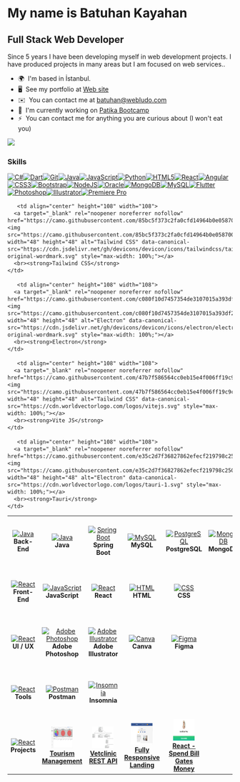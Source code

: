 [](https://user-images.githubusercontent.com/18350557/176309783-0785949b-9127-417c-8b55-ab5a4333674e.gif)My name is Batuhan Kayahan
=======================================================================================================================================

Full Stack Web Developer
------------------------

Since 5 years I have been developing myself in web development projects. I have produced projects in many areas but I am focused on web services..

* 🌍  I'm based in İstanbul.
* 🖥️  See my portfolio at [Web site](http://webludo.com)
* ✉️  You can contact me at [batuhan@webludo.com](mailto:batuhan@webludo.com)
* 🚀  I'm currently working on [Patika Bootcamp](http://patika.dev)
* ⚡  You can contact me for anything you are curious about (I  won't eat you)

<a href="https://www.x.com/batuhan_log" target="_blank" rel="noreferrer"><img
src="https://img.shields.io/twitter/follow/batuhanlog?logo=twitter&style=for-the-badge&color=0891b2&labelColor=1c1917"
/></a>

### Skills


<p align="left">
<a href="https://docs.microsoft.com/en-us/dotnet/csharp/" target="_blank" rel="noreferrer"><img src="https://raw.githubusercontent.com/danielcranney/readme-generator/main/public/icons/skills/csharp-colored.svg" width="36" height="36" alt="C#" /></a><a href="https://dart.dev/" target="_blank" rel="noreferrer"><img src="https://raw.githubusercontent.com/danielcranney/readme-generator/main/public/icons/skills/dart-colored.svg" width="36" height="36" alt="Dart" /></a><a href="https://git-scm.com/" target="_blank" rel="noreferrer"><img src="https://raw.githubusercontent.com/danielcranney/readme-generator/main/public/icons/skills/git-colored.svg" width="36" height="36" alt="Git" /></a><a href="https://www.oracle.com/java/" target="_blank" rel="noreferrer"><img src="https://raw.githubusercontent.com/danielcranney/readme-generator/main/public/icons/skills/java-colored.svg" width="36" height="36" alt="Java" /></a><a href="https://developer.mozilla.org/en-US/docs/Web/JavaScript" target="_blank" rel="noreferrer"><img src="https://raw.githubusercontent.com/danielcranney/readme-generator/main/public/icons/skills/javascript-colored.svg" width="36" height="36" alt="JavaScript" /></a><a href="https://www.python.org/" target="_blank" rel="noreferrer"><img src="https://raw.githubusercontent.com/danielcranney/readme-generator/main/public/icons/skills/python-colored.svg" width="36" height="36" alt="Python" /></a><a href="https://developer.mozilla.org/en-US/docs/Glossary/HTML5" target="_blank" rel="noreferrer"><img src="https://raw.githubusercontent.com/danielcranney/readme-generator/main/public/icons/skills/html5-colored.svg" width="36" height="36" alt="HTML5" /></a><a href="https://reactjs.org/" target="_blank" rel="noreferrer"><img src="https://raw.githubusercontent.com/danielcranney/readme-generator/main/public/icons/skills/react-colored.svg" width="36" height="36" alt="React" /></a><a href="https://angular.io/" target="_blank" rel="noreferrer"><img src="https://raw.githubusercontent.com/danielcranney/readme-generator/main/public/icons/skills/angularjs-colored.svg" width="36" height="36" alt="Angular" /></a><a href="https://www.w3.org/TR/CSS/#css" target="_blank" rel="noreferrer"><img src="https://raw.githubusercontent.com/danielcranney/readme-generator/main/public/icons/skills/css3-colored.svg" width="36" height="36" alt="CSS3" /></a><a href="https://getbootstrap.com/" target="_blank" rel="noreferrer"><img src="https://raw.githubusercontent.com/danielcranney/readme-generator/main/public/icons/skills/bootstrap-colored.svg" width="36" height="36" alt="Bootstrap" /></a><a href="https://nodejs.org/en/" target="_blank" rel="noreferrer"><img src="https://raw.githubusercontent.com/danielcranney/readme-generator/main/public/icons/skills/nodejs-colored.svg" width="36" height="36" alt="NodeJS" /></a><a href="https://www.oracle.com/uk/index.html" target="_blank" rel="noreferrer"><img src="https://raw.githubusercontent.com/danielcranney/readme-generator/main/public/icons/skills/oracle-colored.svg" width="36" height="36" alt="Oracle" /></a><a href="https://www.mongodb.com/" target="_blank" rel="noreferrer"><img src="https://raw.githubusercontent.com/danielcranney/readme-generator/main/public/icons/skills/mongodb-colored.svg" width="36" height="36" alt="MongoDB" /></a><a href="https://www.mysql.com/" target="_blank" rel="noreferrer"><img src="https://raw.githubusercontent.com/danielcranney/readme-generator/main/public/icons/skills/mysql-colored.svg" width="36" height="36" alt="MySQL" /></a><a href="https://flutter.dev/" target="_blank" rel="noreferrer"><img src="https://raw.githubusercontent.com/danielcranney/readme-generator/main/public/icons/skills/flutter-colored.svg" width="36" height="36" alt="Flutter" /></a><a href="https://www.adobe.com/uk/products/photoshop.html" target="_blank" rel="noreferrer"><img src="https://raw.githubusercontent.com/danielcranney/readme-generator/main/public/icons/skills/photoshop-colored.svg" width="36" height="36" alt="Photoshop" /></a><a href="https://www.adobe.com/uk/products/illustrator.html" target="_blank" rel="noreferrer"><img src="https://raw.githubusercontent.com/danielcranney/readme-generator/main/public/icons/skills/illustrator-colored.svg" width="36" height="36" alt="Illustrator" /></a><a href="https://www.adobe.com/uk/products/premiere.html" target="_blank" rel="noreferrer"><img src="https://raw.githubusercontent.com/danielcranney/readme-generator/main/public/icons/skills/premierepro-colored.svg" width="36" height="36" alt="Premiere Pro" /></a>
</p>


<table>
  <tbody><tr>
    <td align="center" height="108" width="108">
      <a target="_blank" rel="noopener noreferrer nofollow" href="https://camo.githubusercontent.com/d6e39d6e43cca72eeb3d5e2f475bbfcbd54ca2f0da7b39fd9aa5dbb72c7e16a6/68747470733a2f2f7374617469632e7665637465657a792e636f6d2f73797374656d2f7265736f75726365732f70726576696577732f3032302f3132312f3437342f6f726967696e616c2f6261636b656e642d69636f6e2d64657369676e2d667265652d766563746f722e6a7067"><img src="https://camo.githubusercontent.com/d6e39d6e43cca72eeb3d5e2f475bbfcbd54ca2f0da7b39fd9aa5dbb72c7e16a6/68747470733a2f2f7374617469632e7665637465657a792e636f6d2f73797374656d2f7265736f75726365732f70726576696577732f3032302f3132312f3437342f6f726967696e616c2f6261636b656e642d69636f6e2d64657369676e2d667265652d766563746f722e6a7067" width="48" height="48" alt="Java" data-canonical-src="https://static.vecteezy.com/system/resources/previews/020/121/474/original/backend-icon-design-free-vector.jpg" style="max-width: 100%;"></a>
      <br><strong>Back-End</strong>
    </td>
    <td align="center" height="108" width="108">
      <a target="_blank" rel="noopener noreferrer nofollow" href="https://camo.githubusercontent.com/7d4f73e2405350974a916ee8f1fe9372c6342c1897a68da7ad58fed1c73d2a8d/68747470733a2f2f63646e2e6a7364656c6976722e6e65742f67682f64657669636f6e732f64657669636f6e2f69636f6e732f6a6176612f6a6176612d6f726967696e616c2d776f72646d61726b2e737667"><img src="https://camo.githubusercontent.com/7d4f73e2405350974a916ee8f1fe9372c6342c1897a68da7ad58fed1c73d2a8d/68747470733a2f2f63646e2e6a7364656c6976722e6e65742f67682f64657669636f6e732f64657669636f6e2f69636f6e732f6a6176612f6a6176612d6f726967696e616c2d776f72646d61726b2e737667" width="48" height="48" alt="Java" data-canonical-src="https://cdn.jsdelivr.net/gh/devicons/devicon/icons/java/java-original-wordmark.svg" style="max-width: 100%;"></a>
      <br><strong>Java</strong>
    </td>
    <td align="center" height="108" width="108">
      <a target="_blank" rel="noopener noreferrer nofollow" href="https://camo.githubusercontent.com/a39c3862b4108d4eeff39b2b72dd313f96006f0ebde6323fecb79e977657b0d6/68747470733a2f2f63646e2e6a7364656c6976722e6e65742f67682f64657669636f6e732f64657669636f6e2f69636f6e732f737072696e672f737072696e672d6f726967696e616c2e737667"><img src="https://camo.githubusercontent.com/a39c3862b4108d4eeff39b2b72dd313f96006f0ebde6323fecb79e977657b0d6/68747470733a2f2f63646e2e6a7364656c6976722e6e65742f67682f64657669636f6e732f64657669636f6e2f69636f6e732f737072696e672f737072696e672d6f726967696e616c2e737667" width="48" height="48" alt="Spring Boot" data-canonical-src="https://cdn.jsdelivr.net/gh/devicons/devicon/icons/spring/spring-original.svg" style="max-width: 100%;"></a>
      <br><strong>Spring Boot</strong>
    </td>
    <td align="center" height="108" width="108">
      <a target="_blank" rel="noopener noreferrer nofollow" href="https://camo.githubusercontent.com/e8a5f4b9b8dd4744587a8107387603fcee2dfae96a34f75a867641bcea088113/68747470733a2f2f63646e2e6a7364656c6976722e6e65742f67682f64657669636f6e732f64657669636f6e2f69636f6e732f6d7973716c2f6d7973716c2d6f726967696e616c2d776f72646d61726b2e737667"><img src="https://camo.githubusercontent.com/e8a5f4b9b8dd4744587a8107387603fcee2dfae96a34f75a867641bcea088113/68747470733a2f2f63646e2e6a7364656c6976722e6e65742f67682f64657669636f6e732f64657669636f6e2f69636f6e732f6d7973716c2f6d7973716c2d6f726967696e616c2d776f72646d61726b2e737667" width="48" height="48" alt="MySQL" data-canonical-src="https://cdn.jsdelivr.net/gh/devicons/devicon/icons/mysql/mysql-original-wordmark.svg" style="max-width: 100%;"></a>
      <br><strong>MySQL</strong>
    </td>
    <td align="center" height="108" width="108">
      <a target="_blank" rel="noopener noreferrer nofollow" href="https://camo.githubusercontent.com/2facb89b414f4beb89250ff00956b210e030d79c1c78489e555fc2921e158b8a/68747470733a2f2f63646e2e6a7364656c6976722e6e65742f67682f64657669636f6e732f64657669636f6e2f69636f6e732f706f737467726573716c2f706f737467726573716c2d6f726967696e616c2e737667"><img src="https://camo.githubusercontent.com/2facb89b414f4beb89250ff00956b210e030d79c1c78489e555fc2921e158b8a/68747470733a2f2f63646e2e6a7364656c6976722e6e65742f67682f64657669636f6e732f64657669636f6e2f69636f6e732f706f737467726573716c2f706f737467726573716c2d6f726967696e616c2e737667" width="48" height="48" alt="PostgreSQL" data-canonical-src="https://cdn.jsdelivr.net/gh/devicons/devicon/icons/postgresql/postgresql-original.svg" style="max-width: 100%;"></a>
      <br><strong>PostgreSQL</strong>
    </td>
    <td align="center" height="108" width="108">
      <a target="_blank" rel="noopener noreferrer nofollow" href="https://camo.githubusercontent.com/756264bb9498e7617bc8a0d7d3156633bf6dfc72c27cbda03bdef07d260beb3b/68747470733a2f2f63646e2e6a7364656c6976722e6e65742f67682f64657669636f6e732f64657669636f6e2f69636f6e732f6d6f6e676f64622f6d6f6e676f64622d6f726967696e616c2d776f72646d61726b2e737667"><img src="https://camo.githubusercontent.com/756264bb9498e7617bc8a0d7d3156633bf6dfc72c27cbda03bdef07d260beb3b/68747470733a2f2f63646e2e6a7364656c6976722e6e65742f67682f64657669636f6e732f64657669636f6e2f69636f6e732f6d6f6e676f64622f6d6f6e676f64622d6f726967696e616c2d776f72646d61726b2e737667" width="48" height="48" alt="MongoDB" data-canonical-src="https://cdn.jsdelivr.net/gh/devicons/devicon/icons/mongodb/mongodb-original-wordmark.svg" style="max-width: 100%;"></a>
      <br><strong>MongoDB</strong>
    </td>
    <td align="center" height="108" width="108">
      <a target="_blank" rel="noopener noreferrer nofollow" href="https://camo.githubusercontent.com/15fb6fc78b02b700c88462610068c62a1d666ba11d01a8c4dfef797490f80ac0/68747470733a2f2f63646e2e6a7364656c6976722e6e65742f67682f64657669636f6e732f64657669636f6e2f69636f6e732f646f636b65722f646f636b65722d6f726967696e616c2d776f72646d61726b2e737667"><img src="https://camo.githubusercontent.com/15fb6fc78b02b700c88462610068c62a1d666ba11d01a8c4dfef797490f80ac0/68747470733a2f2f63646e2e6a7364656c6976722e6e65742f67682f64657669636f6e732f64657669636f6e2f69636f6e732f646f636b65722f646f636b65722d6f726967696e616c2d776f72646d61726b2e737667" width="48" height="48" alt="Docker" data-canonical-src="https://cdn.jsdelivr.net/gh/devicons/devicon/icons/docker/docker-original-wordmark.svg" style="max-width: 100%;"></a>
      <br><strong>Docker</strong>
    </td>
  </tr>
  <tr>
    <td align="center" height="108" width="108">
      <a target="_blank" rel="noopener noreferrer nofollow" href="https://camo.githubusercontent.com/e1293b64887912be3a59d1ceb37b4f5485c3d76a26c0f0f584dfab8a706ff802/68747470733a2f2f7777772e706e676974656d2e636f6d2f70696d67732f6d2f3536312d353631353131385f66726f6e742d656e642d646576656c6f706d656e742d69636f6e2d636c69706172742d706e672d646f776e6c6f61642d7472616e73706172656e742e706e67"><img src="https://camo.githubusercontent.com/e1293b64887912be3a59d1ceb37b4f5485c3d76a26c0f0f584dfab8a706ff802/68747470733a2f2f7777772e706e676974656d2e636f6d2f70696d67732f6d2f3536312d353631353131385f66726f6e742d656e642d646576656c6f706d656e742d69636f6e2d636c69706172742d706e672d646f776e6c6f61642d7472616e73706172656e742e706e67" width="48" height="48" alt="React" data-canonical-src="https://www.pngitem.com/pimgs/m/561-5615118_front-end-development-icon-clipart-png-download-transparent.png" style="max-width: 100%;"></a>
      <br><strong>Front-End</strong>
    </td>
    <td align="center" height="108" width="108">
      <a target="_blank" rel="noopener noreferrer nofollow" href="https://camo.githubusercontent.com/16bbe3c62e06c0099a8bd86816b7993b3eb49d8cd21eb74c7bff7db7dc3787b7/68747470733a2f2f63646e2e6a7364656c6976722e6e65742f67682f64657669636f6e732f64657669636f6e2f69636f6e732f6a6176617363726970742f6a6176617363726970742d6f726967696e616c2e737667"><img src="https://camo.githubusercontent.com/16bbe3c62e06c0099a8bd86816b7993b3eb49d8cd21eb74c7bff7db7dc3787b7/68747470733a2f2f63646e2e6a7364656c6976722e6e65742f67682f64657669636f6e732f64657669636f6e2f69636f6e732f6a6176617363726970742f6a6176617363726970742d6f726967696e616c2e737667" width="48" height="48" alt="JavaScript" data-canonical-src="https://cdn.jsdelivr.net/gh/devicons/devicon/icons/javascript/javascript-original.svg" style="max-width: 100%;"></a>
      <br><strong>JavaScript</strong>
    </td>
    <td align="center" height="108" width="108">
      <a target="_blank" rel="noopener noreferrer nofollow" href="https://camo.githubusercontent.com/df3d141f148b528232101bccd5197b384b7e5c4e8baf43a243065cbe5a8a8195/68747470733a2f2f63646e2e6a7364656c6976722e6e65742f67682f64657669636f6e732f64657669636f6e2f69636f6e732f72656163742f72656163742d6f726967696e616c2d776f72646d61726b2e737667"><img src="https://camo.githubusercontent.com/df3d141f148b528232101bccd5197b384b7e5c4e8baf43a243065cbe5a8a8195/68747470733a2f2f63646e2e6a7364656c6976722e6e65742f67682f64657669636f6e732f64657669636f6e2f69636f6e732f72656163742f72656163742d6f726967696e616c2d776f72646d61726b2e737667" width="48" height="48" alt="React" data-canonical-src="https://cdn.jsdelivr.net/gh/devicons/devicon/icons/react/react-original-wordmark.svg" style="max-width: 100%;"></a>
      <br><strong>React</strong>
    </td>
       <td align="center" height="108" width="108">
      <a target="_blank" rel="noopener noreferrer nofollow" href="https://camo.githubusercontent.com/7dde8da81212fbf7b9018760a7d44c9c8f7aad8f995bbfd51968165b87f913c9/68747470733a2f2f63646e2e6a7364656c6976722e6e65742f67682f64657669636f6e732f64657669636f6e2f69636f6e732f68746d6c352f68746d6c352d6f726967696e616c2d776f72646d61726b2e737667"><img src="https://camo.githubusercontent.com/7dde8da81212fbf7b9018760a7d44c9c8f7aad8f995bbfd51968165b87f913c9/68747470733a2f2f63646e2e6a7364656c6976722e6e65742f67682f64657669636f6e732f64657669636f6e2f69636f6e732f68746d6c352f68746d6c352d6f726967696e616c2d776f72646d61726b2e737667" width="48" height="48" alt="HTML" data-canonical-src="https://cdn.jsdelivr.net/gh/devicons/devicon/icons/html5/html5-original-wordmark.svg" style="max-width: 100%;"></a>
      <br><strong>HTML</strong>
    </td>
       <td align="center" height="108" width="108">
      <a target="_blank" rel="noopener noreferrer nofollow" href="https://camo.githubusercontent.com/cd402acee67bfaf3560634ed1b236cb3d330dcee7f0b5aec2ad98c435e852c7b/68747470733a2f2f63646e2e6a7364656c6976722e6e65742f67682f64657669636f6e732f64657669636f6e2f69636f6e732f637373332f637373332d6f726967696e616c2d776f72646d61726b2e737667"><img src="https://camo.githubusercontent.com/cd402acee67bfaf3560634ed1b236cb3d330dcee7f0b5aec2ad98c435e852c7b/68747470733a2f2f63646e2e6a7364656c6976722e6e65742f67682f64657669636f6e732f64657669636f6e2f69636f6e732f637373332f637373332d6f726967696e616c2d776f72646d61726b2e737667" width="48" height="48" alt="CSS" data-canonical-src="https://cdn.jsdelivr.net/gh/devicons/devicon/icons/css3/css3-original-wordmark.svg" style="max-width: 100%;"></a>
      <br><strong>CSS</strong>
    </td>
    
       <td align="center" height="108" width="108">
      <a target="_blank" rel="noopener noreferrer nofollow" href="https://camo.githubusercontent.com/85bc5f373c2fa0cfd14964b0e05870059792214ad4e26a1d2dbe553a31e76b97/68747470733a2f2f63646e2e6a7364656c6976722e6e65742f67682f64657669636f6e732f64657669636f6e2f69636f6e732f7461696c77696e646373732f7461696c77696e646373732d6f726967696e616c2d776f72646d61726b2e737667"><img src="https://camo.githubusercontent.com/85bc5f373c2fa0cfd14964b0e05870059792214ad4e26a1d2dbe553a31e76b97/68747470733a2f2f63646e2e6a7364656c6976722e6e65742f67682f64657669636f6e732f64657669636f6e2f69636f6e732f7461696c77696e646373732f7461696c77696e646373732d6f726967696e616c2d776f72646d61726b2e737667" width="48" height="48" alt="Tailwind CSS" data-canonical-src="https://cdn.jsdelivr.net/gh/devicons/devicon/icons/tailwindcss/tailwindcss-original-wordmark.svg" style="max-width: 100%;"></a>
      <br><strong>Tailwind CSS</strong>
    </td>
    
       <td align="center" height="108" width="108">
      <a target="_blank" rel="noopener noreferrer nofollow" href="https://camo.githubusercontent.com/c080f10d7457354de3107015a393df22fac69a22d7336ca1dc233d473aeba551/68747470733a2f2f63646e2e6a7364656c6976722e6e65742f67682f64657669636f6e732f64657669636f6e2f69636f6e732f656c656374726f6e2f656c656374726f6e2d6f726967696e616c2d776f72646d61726b2e737667"><img src="https://camo.githubusercontent.com/c080f10d7457354de3107015a393df22fac69a22d7336ca1dc233d473aeba551/68747470733a2f2f63646e2e6a7364656c6976722e6e65742f67682f64657669636f6e732f64657669636f6e2f69636f6e732f656c656374726f6e2f656c656374726f6e2d6f726967696e616c2d776f72646d61726b2e737667" width="48" height="48" alt="Electron" data-canonical-src="https://cdn.jsdelivr.net/gh/devicons/devicon/icons/electron/electron-original-wordmark.svg" style="max-width: 100%;"></a>
      <br><strong>Electron</strong>
    </td>
    
       <td align="center" height="108" width="108">
      <a target="_blank" rel="noopener noreferrer nofollow" href="https://camo.githubusercontent.com/47b7f586564cc0eb15e4f006ff19c9cfc8ca2bca6417ad5fa7379460ca78f0f3/68747470733a2f2f63646e2e776f726c64766563746f726c6f676f2e636f6d2f6c6f676f732f766974656a732e737667"><img src="https://camo.githubusercontent.com/47b7f586564cc0eb15e4f006ff19c9cfc8ca2bca6417ad5fa7379460ca78f0f3/68747470733a2f2f63646e2e776f726c64766563746f726c6f676f2e636f6d2f6c6f676f732f766974656a732e737667" width="48" height="48" alt="Tailwind CSS" data-canonical-src="https://cdn.worldvectorlogo.com/logos/vitejs.svg" style="max-width: 100%;"></a>
      <br><strong>Vite JS</strong>
    </td>
    
       <td align="center" height="108" width="108">
      <a target="_blank" rel="noopener noreferrer nofollow" href="https://camo.githubusercontent.com/e35c2d7f36827862efecf219798c25035533ca746cc184130b4792d2ecb06881/68747470733a2f2f63646e2e776f726c64766563746f726c6f676f2e636f6d2f6c6f676f732f74617572692d312e737667"><img src="https://camo.githubusercontent.com/e35c2d7f36827862efecf219798c25035533ca746cc184130b4792d2ecb06881/68747470733a2f2f63646e2e776f726c64766563746f726c6f676f2e636f6d2f6c6f676f732f74617572692d312e737667" width="48" height="48" alt="Electron" data-canonical-src="https://cdn.worldvectorlogo.com/logos/tauri-1.svg" style="max-width: 100%;"></a>
      <br><strong>Tauri</strong>
    </td>
  </tr>
  <tr>
    <td align="center" height="108" width="108">
      <a target="_blank" rel="noopener noreferrer nofollow" href="https://camo.githubusercontent.com/b62b576685bdeddc6f8cede4611f959f36a423f3ea83c2f982f2df165500099e/68747470733a2f2f7374617469632e7665637465657a792e636f6d2f73797374656d2f7265736f75726365732f70726576696577732f3031352f3737312f3732392f6e6f6e5f32782f75692d75782d64657369676e65722d69636f6e2d64657369676e2d667265652d766563746f722e6a7067"><img src="https://camo.githubusercontent.com/b62b576685bdeddc6f8cede4611f959f36a423f3ea83c2f982f2df165500099e/68747470733a2f2f7374617469632e7665637465657a792e636f6d2f73797374656d2f7265736f75726365732f70726576696577732f3031352f3737312f3732392f6e6f6e5f32782f75692d75782d64657369676e65722d69636f6e2d64657369676e2d667265652d766563746f722e6a7067" width="48" height="48" alt="React" data-canonical-src="https://static.vecteezy.com/system/resources/previews/015/771/729/non_2x/ui-ux-designer-icon-design-free-vector.jpg" style="max-width: 100%;"></a>
      <br><strong>UI / UX</strong>
    </td>
    <td align="center" height="108" width="108">
      <a target="_blank" rel="noopener noreferrer nofollow" href="https://camo.githubusercontent.com/fe935c49616d00aafb34b90f515990dc167136f740918c5cf7d9a52ae2639ea4/68747470733a2f2f63646e2e6a7364656c6976722e6e65742f67682f64657669636f6e732f64657669636f6e2f69636f6e732f70686f746f73686f702f70686f746f73686f702d6c696e652e737667"><img src="https://camo.githubusercontent.com/fe935c49616d00aafb34b90f515990dc167136f740918c5cf7d9a52ae2639ea4/68747470733a2f2f63646e2e6a7364656c6976722e6e65742f67682f64657669636f6e732f64657669636f6e2f69636f6e732f70686f746f73686f702f70686f746f73686f702d6c696e652e737667" width="48" height="48" alt="Adobe Photoshop" data-canonical-src="https://cdn.jsdelivr.net/gh/devicons/devicon/icons/photoshop/photoshop-line.svg" style="max-width: 100%;"></a>
      <br><strong>Adobe Photoshop</strong>
    </td>
    <td align="center" height="108" width="108">
      <a target="_blank" rel="noopener noreferrer nofollow" href="https://camo.githubusercontent.com/5e044f9dd18cae1bee30b57bc1fa9a57b892a995ac58bf7c5f95a66204398fe9/68747470733a2f2f63646e2e6a7364656c6976722e6e65742f67682f64657669636f6e732f64657669636f6e2f69636f6e732f696c6c7573747261746f722f696c6c7573747261746f722d706c61696e2e737667"><img src="https://camo.githubusercontent.com/5e044f9dd18cae1bee30b57bc1fa9a57b892a995ac58bf7c5f95a66204398fe9/68747470733a2f2f63646e2e6a7364656c6976722e6e65742f67682f64657669636f6e732f64657669636f6e2f69636f6e732f696c6c7573747261746f722f696c6c7573747261746f722d706c61696e2e737667" width="48" height="48" alt="Adobe Illustrator" data-canonical-src="https://cdn.jsdelivr.net/gh/devicons/devicon/icons/illustrator/illustrator-plain.svg" style="max-width: 100%;"></a>
      <br><strong>Adobe Illustrator</strong>
    </td>
    <td align="center" height="108" width="108">
      <a target="_blank" rel="noopener noreferrer nofollow" href="https://camo.githubusercontent.com/ed47f0f755af99512e337acaac94a098af5f75e3bd2dfd67f940a226957cb908/68747470733a2f2f63646e2e6a7364656c6976722e6e65742f67682f64657669636f6e732f64657669636f6e2f69636f6e732f63616e76612f63616e76612d6f726967696e616c2e737667"><img src="https://camo.githubusercontent.com/ed47f0f755af99512e337acaac94a098af5f75e3bd2dfd67f940a226957cb908/68747470733a2f2f63646e2e6a7364656c6976722e6e65742f67682f64657669636f6e732f64657669636f6e2f69636f6e732f63616e76612f63616e76612d6f726967696e616c2e737667" width="48" height="48" alt="Canva" data-canonical-src="https://cdn.jsdelivr.net/gh/devicons/devicon/icons/canva/canva-original.svg" style="max-width: 100%;"></a>
      <br><strong> Canva</strong>
    </td>
    <td align="center" height="108" width="108">
      <a target="_blank" rel="noopener noreferrer nofollow" href="https://camo.githubusercontent.com/a37232e5d1c5536ee1d8b7f6529c466ec40fe414d01ff456467219e3372dbffb/68747470733a2f2f63646e2e6a7364656c6976722e6e65742f67682f64657669636f6e732f64657669636f6e2f69636f6e732f6669676d612f6669676d612d6f726967696e616c2e737667"><img src="https://camo.githubusercontent.com/a37232e5d1c5536ee1d8b7f6529c466ec40fe414d01ff456467219e3372dbffb/68747470733a2f2f63646e2e6a7364656c6976722e6e65742f67682f64657669636f6e732f64657669636f6e2f69636f6e732f6669676d612f6669676d612d6f726967696e616c2e737667" width="48" height="48" alt="Figma" data-canonical-src="https://cdn.jsdelivr.net/gh/devicons/devicon/icons/figma/figma-original.svg" style="max-width: 100%;"></a>
      <br><strong>Figma</strong>
    </td>
  </tr>
  <tr>
    <td align="center" height="108" width="108">
      <a target="_blank" rel="noopener noreferrer nofollow" href="https://camo.githubusercontent.com/7f9e136889848bb6d39bfb742e813e2cca26c3bcee2305ee334381a17d0c4bf3/68747470733a2f2f706e672e706e67747265652e636f6d2f706e672d636c69706172742f32303139313032372f6f75726d69642f706e67747265652d746f6f6c2d69636f6e2d706e672d696d6167655f313836393831382e6a7067"><img src="https://camo.githubusercontent.com/7f9e136889848bb6d39bfb742e813e2cca26c3bcee2305ee334381a17d0c4bf3/68747470733a2f2f706e672e706e67747265652e636f6d2f706e672d636c69706172742f32303139313032372f6f75726d69642f706e67747265652d746f6f6c2d69636f6e2d706e672d696d6167655f313836393831382e6a7067" width="48" height="48" alt="React" data-canonical-src="https://png.pngtree.com/png-clipart/20191027/ourmid/pngtree-tool-icon-png-image_1869818.jpg" style="max-width: 100%;"></a>
      <br><strong>Tools</strong>
    </td>
    <td align="center" height="108" width="108">
      <a target="_blank" rel="noopener noreferrer nofollow" href="https://camo.githubusercontent.com/e55997cf46d5b05415a4eefb8beea6285b3989c5a60cac82a459addea5b0103e/68747470733a2f2f63646e2e776f726c64766563746f726c6f676f2e636f6d2f6c6f676f732f706f73746d616e2e737667"><img src="https://camo.githubusercontent.com/e55997cf46d5b05415a4eefb8beea6285b3989c5a60cac82a459addea5b0103e/68747470733a2f2f63646e2e776f726c64766563746f726c6f676f2e636f6d2f6c6f676f732f706f73746d616e2e737667" width="48" height="48" alt="Postman" data-canonical-src="https://cdn.worldvectorlogo.com/logos/postman.svg" style="max-width: 100%;"></a>
      <br><strong>Postman</strong>
    </td>
    <td align="center" height="108" width="108">
      <a target="_blank" rel="noopener noreferrer nofollow" href="https://camo.githubusercontent.com/3bf7f468264014b2b8417adda7927aabbe21520d5b0d372f8d37813bd00681f6/68747470733a2f2f7374617469632d30302e69636f6e6475636b2e636f6d2f6173736574732e30302f617070732d696e736f6d6e69612d69636f6e2d353132783531322d647365327030666d2e706e67"><img src="https://camo.githubusercontent.com/3bf7f468264014b2b8417adda7927aabbe21520d5b0d372f8d37813bd00681f6/68747470733a2f2f7374617469632d30302e69636f6e6475636b2e636f6d2f6173736574732e30302f617070732d696e736f6d6e69612d69636f6e2d353132783531322d647365327030666d2e706e67" width="48" height="48" alt="Insomnia" data-canonical-src="https://static-00.iconduck.com/assets.00/apps-insomnia-icon-512x512-dse2p0fm.png" style="max-width: 100%;"></a>
      <br><strong>Insomnia</strong>
    </td>
    
  </tr>
  <tr>
    <td align="center" height="108" width="108">
      <a target="_blank" rel="noopener noreferrer nofollow" href="https://camo.githubusercontent.com/4213ee3048e912ddefc36b6aca8160a59d5cb551939cb70e3b7d1550f86b6c12/68747470733a2f2f7374617469632e7665637465657a792e636f6d2f73797374656d2f7265736f75726365732f70726576696577732f3030332f3733382f3337302f6e6f6e5f32782f6d616e6167656d656e742d70726f6a6563742d69636f6e2d667265652d766563746f722e6a7067"><img src="https://camo.githubusercontent.com/4213ee3048e912ddefc36b6aca8160a59d5cb551939cb70e3b7d1550f86b6c12/68747470733a2f2f7374617469632e7665637465657a792e636f6d2f73797374656d2f7265736f75726365732f70726576696577732f3030332f3733382f3337302f6e6f6e5f32782f6d616e6167656d656e742d70726f6a6563742d69636f6e2d667265652d766563746f722e6a7067" width="48" height="48" alt="React" data-canonical-src="https://static.vecteezy.com/system/resources/previews/003/738/370/non_2x/management-project-icon-free-vector.jpg" style="max-width: 100%;"></a>
      <br><strong>Projects</strong>
    </td>
    <td align="center" height="108" width="108">
      <a href="https://github.com/Bpolat0/TourismManagement">
      <img src="https://github.com/Bpolat0/TourismManagement/raw/master/src/media/dashboard_light.png" width="48" height="48" alt="Postman" style="max-width: 100%;">
      <br><strong>Tourism Management</strong>
    </a></td>
    <td align="center" height="108" width="108">
      <a href="https://github.com/Bpolat0/vetclinic">
      <img src="https://github.com/Bpolat0/vetclinic/raw/master/src/media/entity_relationship_diagram.svg" width="48" height="48" alt="Insomnia" style="max-width: 100%;">
      <br><strong>Vetclinic REST API</strong>
    </a></td>
    <td align="center" height="108" width="108">
      <a href="https://github.com/Bpolat0/Full-Responsive_Sport-Center-Landing-Page?tab=readme-ov-file">
      <img src="https://github.com/Bpolat0/Full-Responsive_Sport-Center-Landing-Page/raw/master/images/project/classes-section.png" width="48" height="48" alt="Landing Page" style="max-width: 100%;">
      <br><strong>Fully Responsive Landing</strong> 
    </a></td>
         <td align="center" height="108" width="108">
      <a href="https://github.com/Bpolat0/SpendBillGatesMoney">
      <img src="https://github.com/Bpolat0/SpendBillGatesMoney/raw/master/Images/ProjectScreenShots/header-section.png" width="48" height="48" alt="React" style="max-width: 100%;">
      <br><strong>React - Spend Bill Gates Money</strong> 
    </a></td>
    
  </tr>
</tbody></table>
